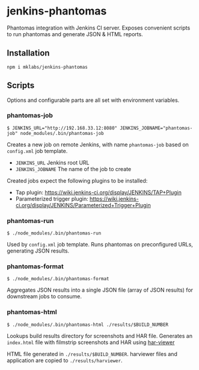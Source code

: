 # jenkins-phantomas

Phantomas integration with Jenkins CI server. Exposes convenient scripts
to run phantomas and generate JSON & HTML reports.

## Installation

    npm i mklabs/jenkins-phantomas

## Scripts

Options and configurable parts are all set with environment variables.

### phantomas-job

    $ JENKINS_URL="http://192.168.33.12:8080" JENKINS_JOBNAME="phantomas-job" node_modules/.bin/phantomas-job

Creates a new job on remote Jenkins, with name `phantomas-job` based on
`config.xml` job template.

- `JENKINS_URL` Jenkins root URL
- `JENKINS_JOBNAME` The name of the job to create

Created jobs expect the following plugins to be installed:

- Tap plugin: https://wiki.jenkins-ci.org/display/JENKINS/TAP+Plugin
- Parameterized trigger plugin: https://wiki.jenkins-ci.org/display/JENKINS/Parameterized+Trigger+Plugin

### phantomas-run

    $ ./node_modules/.bin/phantomas-run

Used by `config.xml` job template. Runs phantomas on preconfigured URLs,
generating JSON results.

### phantomas-format

    $ ./node_modules/.bin/phantomas-format

Aggregates JSON results into a single JSON file (array of JSON results)
for downstream jobs to consume.

### phantomas-html

    $ ./node_modules/.bin/phantomas-html ./results/$BUILD_NUMBER

Lookups build results directory for screenshots and HAR file. Generates
an `index.html` file with filmstrip screenshots and HAR using
[har-viewer](http://www.softwareishard.com/har/viewer/)

HTML file generated in `./results/$BUILD_NUMBER`. harviewer files and
application are copied to `./results/harviewer`.
